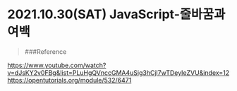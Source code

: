 #  2021.10.30(SAT) JavaScript-줄바꿈과 여백



>###Reference

<https://www.youtube.com/watch?v=dJsKY2v0FBg&list=PLuHgQVnccGMA4uSig3hCjl7wTDeyIeZVU&index=12>
<https://opentutorials.org/module/532/6471>

